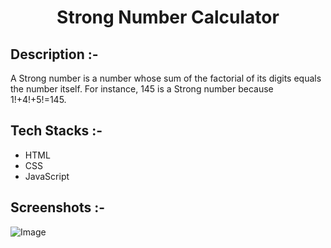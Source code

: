 # <p align="center">Strong Number Calculator</p>

## Description :-

A Strong number is a number whose sum of the factorial of its digits equals the number itself. For instance, 145 is a Strong number because
1!+4!+5!=145.

## Tech Stacks :-

- HTML
- CSS
- JavaScript

## Screenshots :-

![Image](https://github.com/user-attachments/assets/e06f104e-f62e-45fe-b68d-6ff0ecca4938)
